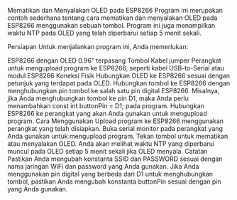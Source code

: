 Mematikan dan Menyalakan OLED pada ESP8266
Program ini merupakan contoh sederhana tentang cara mematikan dan menyalakan OLED pada ESP8266 menggunakan sebuah tombol. Program ini juga menampilkan waktu NTP pada OLED yang telah diperbarui setiap 5 menit sekali.

Persiapan
Untuk menjalankan program ini, Anda memerlukan:

ESP8266 dengan OLED 0.96" terpasang
Tombol
Kabel jumper
Perangkat untuk mengupload program ke ESP8266, seperti kabel USB-to-Serial atau modul ESP8266
Koneksi Fisik
Hubungkan OLED ke ESP8266 sesuai dengan petunjuk yang terdapat pada OLED.
Hubungkan tombol ke ESP8266 dengan menghubungkan pin tombol ke salah satu pin digital ESP8266. Misalnya, jika Anda menghubungkan tombol ke pin D1, maka Anda perlu menambahkan const int buttonPin = D1; pada program.
Hubungkan ESP8266 ke perangkat yang akan Anda gunakan untuk mengupload program.
Cara Menggunakan
Upload program ke ESP8266 menggunakan perangkat yang telah disiapkan.
Buka serial monitor pada perangkat yang Anda gunakan untuk mengupload program.
Tekan tombol untuk mematikan atau menyalakan OLED. Anda akan melihat waktu NTP yang diperbarui muncul pada OLED setiap 5 menit sekali jika OLED menyala.
Catatan
Pastikan Anda mengubah konstanta SSID dan PASSWORD sesuai dengan nama jaringan WiFi dan password yang Anda gunakan.
Jika Anda menggunakan pin digital yang berbeda dari D1 untuk menghubungkan tombol, pastikan Anda mengubah konstanta buttonPin sesuai dengan pin yang Anda gunakan.
